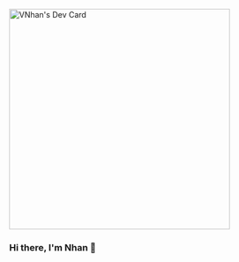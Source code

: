 <a href="https://app.daily.dev/nhanncv"><img src="https://api.daily.dev/devcards/d3ce54113dd345279238ec2d46b51062.png?r=wtx" width="400" alt="VNhan's Dev Card"/></a>

### Hi there, I'm Nhan 👋

<!--
**hiimnhan/hiimnhan** is a ✨ _special_ ✨ repository because its `README.md` (this file) appears on your GitHub profile.

Here are some ideas to get you started:

- 🔭 I’m currently working on ...
- 🌱 I’m currently learning ...
- 👯 I’m looking to collaborate on ...
- 🤔 I’m looking for help with ...
- 💬 Ask me about ...
- 📫 How to reach me: ...
- 😄 Pronouns: ...
- ⚡ Fun fact: ...
-->
